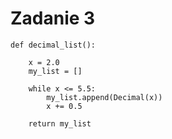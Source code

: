# Zadanie 3

    def decimal_list():

        x = 2.0
        my_list = []

        while x <= 5.5:
            my_list.append(Decimal(x))
            x += 0.5

        return my_list
